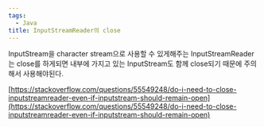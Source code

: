 ```yaml
---
tags:
  - Java
title: InputStreamReader의 close
---
```


InputStream을 character stream으로 사용할 수 있게해주는 InputStreamReader는 close를 하게되면 내부에 가지고 있는 InputStream도 함께 close되기 때문에 주의해서 사용해야된다.

[https://stackoverflow.com/questions/55549248/do-i-need-to-close-inputstreamreader-even-if-inputstream-should-remain-open](https://stackoverflow.com/questions/55549248/do-i-need-to-close-inputstreamreader-even-if-inputstream-should-remain-open)
